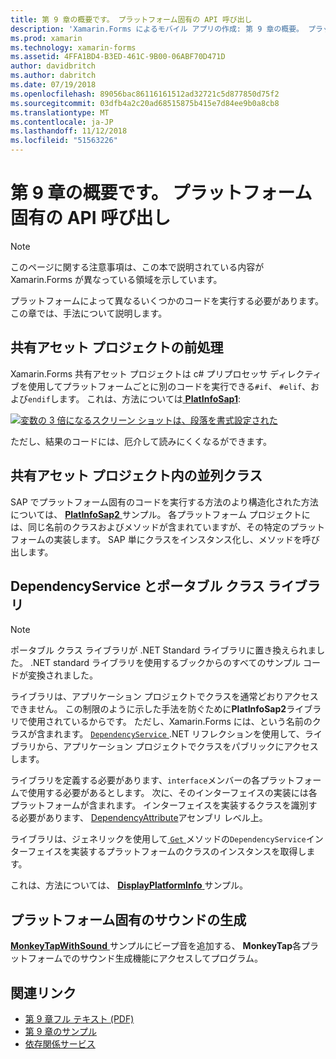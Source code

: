 ```yaml
---
title: 第 9 章の概要です。 プラットフォーム固有の API 呼び出し
description: 'Xamarin.Forms によるモバイル アプリの作成: 第 9 章の概要。 プラットフォーム固有の API 呼び出し'
ms.prod: xamarin
ms.technology: xamarin-forms
ms.assetid: 4FFA1BD4-B3ED-461C-9B00-06ABF70D471D
author: davidbritch
ms.author: dabritch
ms.date: 07/19/2018
ms.openlocfilehash: 89056bac86116161512ad32721c5d877850d75f2
ms.sourcegitcommit: 03dfb4a2c20ad68515875b415e7d84ee9b0a8cb8
ms.translationtype: MT
ms.contentlocale: ja-JP
ms.lasthandoff: 11/12/2018
ms.locfileid: "51563226"
---
```

# <a name="summary-of-chapter-9-platform-specific-api-calls"></a>第 9 章の概要です。 プラットフォーム固有の API 呼び出し

> [!NOTE] 
> このページに関する注意事項は、この本で説明されている内容が Xamarin.Forms が異なっている領域を示しています。

プラットフォームによって異なるいくつかのコードを実行する必要があります。 この章では、手法について説明します。

## <a name="preprocessing-in-the-shared-asset-project"></a>共有アセット プロジェクトの前処理

Xamarin.Forms 共有アセット プロジェクトは c# プリプロセッサ ディレクティブを使用してプラットフォームごとに別のコードを実行できる`#if`、 `#elif`、および`endif`します。 これは、方法については[ **PlatInfoSap1**](https://github.com/xamarin/xamarin-forms-book-samples/tree/master/Chapter09/PlatInfoSap1):

[![変数の 3 倍になるスクリーン ショットは、段落を書式設定された](images/ch09fg01-small.png "デバイス モデルとオペレーティング システム")](images/ch09fg01-large.png#lightbox "デバイス モデルとオペレーティング システム")

ただし、結果のコードには、厄介して読みにくくなるができます。

## <a name="parallel-classes-in-the-shared-asset-project"></a>共有アセット プロジェクト内の並列クラス

SAP でプラットフォーム固有のコードを実行する方法のより構造化された方法については、 [ **PlatInfoSap2** ](https://github.com/xamarin/xamarin-forms-book-samples/tree/master/Chapter09/PlatInfoSap2)サンプル。 各プラットフォーム プロジェクトには、同じ名前のクラスおよびメソッドが含まれていますが、その特定のプラットフォームの実装します。 SAP 単にクラスをインスタンス化し、メソッドを呼び出します。

## <a name="dependencyservice-and-the-portable-class-library"></a>DependencyService とポータブル クラス ライブラリ

> [!NOTE] 
> ポータブル クラス ライブラリが .NET Standard ライブラリに置き換えられました。 .NET standard ライブラリを使用するブックからのすべてのサンプル コードが変換されました。

ライブラリは、アプリケーション プロジェクトでクラスを通常どおりアクセスできません。 この制限のように示した手法を防ぐために**PlatInfoSap2**ライブラリで使用されているからです。 ただし、Xamarin.Forms には、という名前のクラスが含まれます。 [ `DependencyService` ](xref:Xamarin.Forms.DependencyService) .NET リフレクションを使用して、ライブラリから、アプリケーション プロジェクトでクラスをパブリックにアクセスします。

ライブラリを定義する必要があります、`interface`メンバーの各プラットフォームで使用する必要があるとします。 次に、そのインターフェイスの実装には各プラットフォームが含まれます。 インターフェイスを実装するクラスを識別する必要があります、 [DependencyAttribute](xref:Xamarin.Forms.DependencyAttribute)アセンブリ レベル上。

ライブラリは、ジェネリックを使用して[ `Get` ](xref:Xamarin.Forms.DependencyService.Get*)メソッドの`DependencyService`インターフェイスを実装するプラットフォームのクラスのインスタンスを取得します。

これは、方法については、 [ **DisplayPlatformInfo** ](https://github.com/xamarin/xamarin-forms-book-samples/tree/master/Chapter09/DisplayPlatformInfo)サンプル。

## <a name="platform-specific-sound-generation"></a>プラットフォーム固有のサウンドの生成

[ **MonkeyTapWithSound** ](https://github.com/xamarin/xamarin-forms-book-samples/tree/master/Chapter09/MonkeyTapWithSound)サンプルにビープ音を追加する、 **MonkeyTap**各プラットフォームでのサウンド生成機能にアクセスしてプログラム。

## <a name="related-links"></a>関連リンク

- [第 9 章フル テキスト (PDF)](https://download.xamarin.com/developer/xamarin-forms-book/XamarinFormsBook-Ch09-Apr2016.pdf)
- [第 9 章のサンプル](https://github.com/xamarin/xamarin-forms-book-samples/tree/master/Chapter09)
- [依存関係サービス](~/xamarin-forms/app-fundamentals/dependency-service/index.md)
